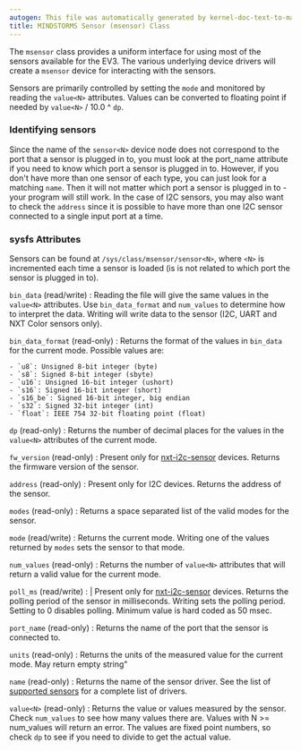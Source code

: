 ```yaml
---
autogen: This file was automatically generated by kernel-doc-text-to-markdown.py
title: MINDSTORMS Sensor (msensor) Class
---
```


The `msensor` class provides a uniform interface for using most of the sensors
available for the EV3. The various underlying device drivers will create a
`msensor` device for interacting with the sensors.

Sensors are primarily controlled by setting the `mode` and monitored by
reading the `value<N>` attributes. Values can be converted to floating point
if needed by `value<N>` / 10.0 ^ `dp`.

### Identifying sensors

Since the name of the `sensor<N>` device node does not correspond to the port
that a sensor is plugged in to, you must look at the port_name attribute if
you need to know which port a sensor is plugged in to. However, if you don't
have more than one sensor of each type, you can just look for a matching
`name`. Then it will not matter which port a sensor is plugged in to - your
program will still work. In the case of I2C sensors, you may also want to
check the `address` since it is possible to have more than one I2C sensor
connected to a single input port at a time.

### sysfs Attributes

Sensors can be found at `/sys/class/msensor/sensor<N>`, where `<N>` is
incremented each time a sensor is loaded (is is not related to which port
the sensor is plugged in to).

`bin_data` (read/write)
: Reading the file will give the same values in the `value<N>` attributes.
    Use `bin_data_format` and `num_values` to determine how to interpret
    the data. Writing will write data to the sensor (I2C, UART and NXT
    Color sensors only).

`bin_data_format` (read-only)
: Returns the format of the values in `bin_data` for the current mode.
    Possible values are:

    - `u8`: Unsigned 8-bit integer (byte)
    - `s8`: Signed 8-bit integer (sbyte)
    - `u16`: Unsigned 16-bit integer (ushort)
    - `s16`: Signed 16-bit integer (short)
    - `s16_be`: Signed 16-bit integer, big endian
    - `s32`: Signed 32-bit integer (int)
    - `float`: IEEE 754 32-bit floating point (float)

`dp` (read-only)
: Returns the number of decimal places for the values in the `value<N>`
    attributes of the current mode.

`fw_version` (read-only)
: Present only for [nxt-i2c-sensor] devices. Returns the firmware version of
    the sensor.

`address` (read-only)
: Present only for I2C devices. Returns the address of the sensor.

`modes` (read-only)
: Returns a space separated list of the valid modes for the sensor.

`mode` (read/write)
: Returns the current mode. Writing one of the values returned by `modes` sets
    the sensor to that mode.

`num_values` (read-only)
: Returns the number of `value<N>` attributes that will return a valid value
    for the current mode.

`poll_ms` (read/write)
: | Present only for [nxt-i2c-sensor] devices. Returns the polling period of
    the sensor in milliseconds. Writing sets the polling period. Setting to
    0 disables polling. Minimum value is hard coded as 50 msec.

`port_name` (read-only)
: Returns the name of the port that the sensor is connected to.

`units` (read-only)
: Returns the units of the measured value for the current mode. May return
    empty string"

`name` (read-only)
: Returns the name of the sensor driver. See the list of [supported sensors]
    for a complete list of drivers.

`value<N>` (read-only)
: Returns the value or values measured by the sensor. Check `num_values` to
    see how many values there are. Values with N >= num_values will return an
    error. The values are fixed point numbers, so check `dp` to see if you
    need to divide to get the actual value.

[nxt-i2c-sensor]: ../nxt-i2c-sensor
[supported sensors]: ../#supported-sensors
